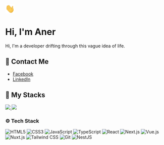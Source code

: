 <img src="https://raw.githubusercontent.com/ABSphreak/ABSphreak/master/gifs/Hi.gif" width="30px">

# Hi, I'm Aner

Hi, I'm a developer drifting through this vague idea of life.

## 📧 Contact Me

- [Facebook](https://www.facebook.com/um1chc5/)
- [LinkedIn](https://www.linkedin.com/in/an-vu-100a2b1a6/)

## 🔮 My Stacks

<a href="https://cuthanh.com">
  <img height="150px" src="https://github-readme-stats.vercel.app/api?username=um1chc5&show_icons=true&hide_title=true&hide_border=true&theme=graywhite" />
  <img height="150px" src="https://github-readme-stats.vercel.app/api/top-langs/?username=um1chc5&show_icons=true&layout=compact&langs_count=6&hide_title=true&hide_border=true&theme=graywhite" />
</a>

### ⚙️ Tech Stack

<p align="left">
  <img src="https://cdn.jsdelivr.net/gh/devicons/devicon/icons/html5/html5-original.svg" width="60" height="60" alt="HTML5" />
  <img src="https://cdn.jsdelivr.net/gh/devicons/devicon/icons/css3/css3-original.svg" width="60" height="60" alt="CSS3" />
  <img src="https://cdn.jsdelivr.net/gh/devicons/devicon/icons/javascript/javascript-original.svg" width="60" height="60" alt="JavaScript" />
  <img src="https://cdn.jsdelivr.net/gh/devicons/devicon/icons/typescript/typescript-original.svg" width="60" height="60" alt="TypeScript" />
  <img src="https://cdn.jsdelivr.net/gh/devicons/devicon/icons/react/react-original.svg" width="60" height="60" alt="React" />
  <img src="https://cdn.jsdelivr.net/gh/devicons/devicon/icons/nextjs/nextjs-original.svg" width="60" height="60" alt="Next.js" />
  <img src="https://cdn.jsdelivr.net/gh/devicons/devicon/icons/vuejs/vuejs-original.svg" width="60" height="60" alt="Vue.js" />
  <img src="https://cdn.jsdelivr.net/gh/devicons/devicon/icons/nuxtjs/nuxtjs-original.svg" width="60" height="60" alt="Nuxt.js" />
  <img src="https://cdn.jsdelivr.net/gh/devicons/devicon/icons/tailwindcss/tailwindcss-original.svg" width="60" height="60" alt="Tailwind CSS" />
  <img src="https://cdn.jsdelivr.net/gh/devicons/devicon/icons/git/git-original.svg" width="60" height="60" alt="Git" />
  <img src="https://cdn.jsdelivr.net/gh/devicons/devicon/icons/nestjs/nestjs-original.svg" width="60" height="60" alt="NestJS" />
</p>
